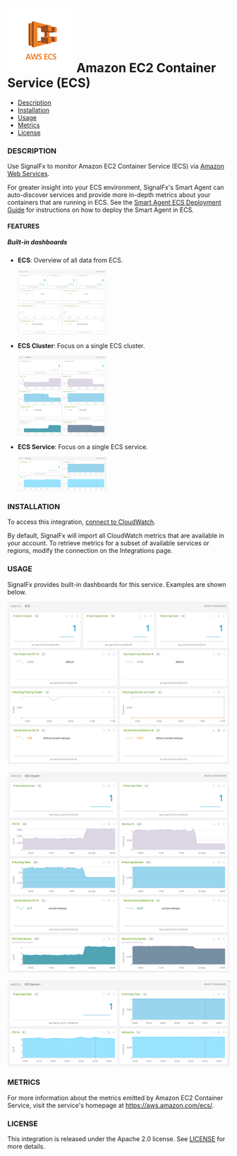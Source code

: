 # ![](./img/integration_awsecs.png) Amazon EC2 Container Service (ECS)

- [Description](#description)
- [Installation](#installation)
- [Usage](#usage)
- [Metrics](#metrics)
- [License](#license)

### DESCRIPTION

Use SignalFx to monitor Amazon EC2 Container Service (ECS) via [Amazon Web Services](https://github.com/signalfx/integrations/tree/master/aws)[](sfx_link:aws).

For greater insight into your ECS environment, SignalFx's Smart Agent can auto-discover services and provide more in-depth metrics about your containers that are running in ECS.  See the <a target="_blank" href="https://github.com/signalfx/signalfx-agent/tree/master/deployments/ecs">Smart Agent ECS Deployment Guide</a> for instructions on how to deploy the Smart Agent in ECS.
#### FEATURES

##### Built-in dashboards

- **ECS**: Overview of all data from ECS.

  [<img src='./img/dashboard_ecs_overview.png' width=200px>](./img/dashboard_ecs_overview.png)

- **ECS Cluster**: Focus on a single ECS cluster.

  [<img src='./img/dashboard_ecs_cluster.png' width=200px>](./img/dashboard_ecs_cluster.png)

- **ECS Service**: Focus on a single ECS service.

  [<img src='./img/dashboard_ecs_service.png' width=200px>](./img/dashboard_ecs_service.png)

### INSTALLATION

To access this integration, [connect to CloudWatch](https://github.com/signalfx/integrations/tree/master/aws)[](sfx_link:aws). 

By default, SignalFx will import all CloudWatch metrics that are available in your account. To retrieve metrics for a subset of available services or regions, modify the connection on the Integrations page.

### USAGE

SignalFx provides built-in dashboards for this service. Examples are shown below.

![](./img/dashboard_ecs_overview.png)

![](./img/dashboard_ecs_cluster.png)

![](./img/dashboard_ecs_service.png)

### METRICS

For more information about the metrics emitted by Amazon EC2 Container Service, visit the service's homepage at <a target="_blank" href="https://aws.amazon.com/ecs/">https://aws.amazon.com/ecs/</a>.

### LICENSE

This integration is released under the Apache 2.0 license. See [LICENSE](./LICENSE) for more details.

